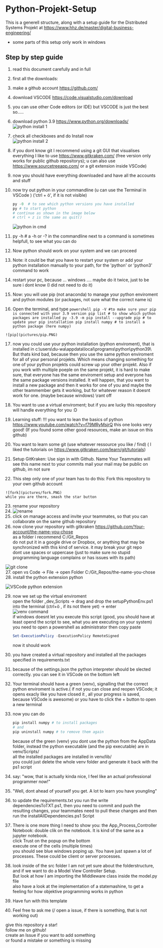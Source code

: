 # Python-Projekt-Setup
This is a generell structure, along with a setup guide for the Distributed Systems Projekt at https://www.hhz.de/master/digital-business-engineering/


-  some parts of this setup only work in windows

## Step by step guide

1. read this document carefully and in full
2. first all the downloads:
3. make a github account  https://github.com/
4. download VSCODE https://code.visualstudio.com/download 
5. you can use other Code editors (or IDE) but VSCODE is just the best so.....
6. download python 3.9 https://www.python.org/downloads/  
    ![python install 1](pictures/download_Python.PNG)  
7. check all checkboxes and do Install now  
    ![python install 2](pictures/download_Python3.PNG)   
8. if you dont know git I recommend using a git GUI that visualises everything
I like to use https://www.gitkraken.com/ (free version only works for public github repositorys); 
u can also use https://www.sourcetreeapp.com/
or a git extension inside VSCode)
9. now you should have everything downloaded and have all the accounts and stuff
10. now try out python in your commandline (u can use the Terminal in VSCode ) ('ctrl + ö', if it is not visible)
    ``` powershell
    py -0  # to see which python versions you have installed
    py # to start python
    # continue as shown in the image below
    # ctrl + z is the same as quit()
    ```
    
    ![python in cmd](pictures/python_in_commandLine.PNG)  

11.   py -h # a -h or -?   in the commandline next to a command is sometimes helpfull, to see what you can do
12.   Now python should work on your system and we can proceed
13.   Note: it could be that you have to restart your system or add your python installation manually to your path, for the 'python' or 'python3' command to work
14.   restart your pc, because ... windows .... maybe do it twice, just to be sure i dont know (I did not need to do it)
15.   Now: you will use pip  (not anaconda) to manage your python enviroment and python modules (or packages, not sure  what the correct name is)
16.   Open the terminal, and  type
    ```powershell
    pip -V #to make sure your pip is connected with your 3.9 version
    pip list # to show which python packages are installed
    py -3.9 -m pip install --upgrade pip # to update your pip installation
    pip install numpy # to install a python package (here numpy)
    ```  

    ![pip](pictures/pip.PNG)  

17.    now you could use your python installation (python enviroment), that is installed in c:\users\du-wa\appdata\local\programs\python\python39\  
But thats kind bad, because then you use the same python enviroment for all of your personal projekts. Which means changing something for one of your python projekts could screw up your other projekt.
Also if you work with multiple poeple on the same projekt, it is hard to make sure, that everyone has the same enviroment setup and everyone has the same package versions installed.
It will happen, that you want to install a new package and then it works for one of you and maybe the other teammember gets it working, but for whatever reason it doesnt work for one. (maybe because windows) \rant off

18.  You want to use a virtual enviroment; but if you are lucky this repository will handle everything for you :D
19.  Learning stuff: !!! you want to lean the basics of python https://www.youtube.com/watch?v=f79MRyMsjrQ   this one looks very good! (If you found some other good resources, make an issue on this github)
20.  You want to learn some git (use whatever ressource you like / find) ( I liked the tutorials on https://www.gitkraken.com/learn/git/tutorials)
21.  Setup GitKraken: Use sign in with Github.
    Name    Your Teammates will see this name next to your commits
    mail    your mail may be public on github, im not sure
22.  This step only one of your team has to do this: Fork this repository to your own github account 
    
    ![fork](pictures/fork.PNG)  
    while you are there, smash the star button  
23.  rename your repository
24.  
    ![rename](pictures/rename.PNG)  
25.  click on manage access and invite your teammates, so that you can collaborate on the same github repository
26.  now clone your repository with gitkraken
    https://github.com/Your-account/the-name-you-chose    
    as a folder i recommend C:/Git_Repos     
    do not put it in a google drive or Dropbox, or anything that may be synchronized with this kind of service. it may break your git repo  
    dont use spaces or uppercase (just to make sure no stupid programming language complains or has issues with its path)  

![git clone](pictures/gitClone.PNG)    
27. open vs Code -> File -> open Folder C:/Git_Repos/the-name-you-chose
28. install the python extension python
    
![VSCode python extension](pictures/pythonExtension.PNG)  


29. now we set up the virtual enviroment  
    open the folder _dev_Scripts -> drag and drop the setupPythonEnv.ps1 into the terminal (ctrl+ö   , if its not there yet) -> enter  
    ![venv command](pictures/venvCommand.PNG)  
    if windows doesnt let you execute this script (good, you should have at least opend the script to see, what you are executing on your system)  
    you need to open a powershell as administrator
    then copy paste
    ```powershell
    Set-ExecutionPolicy -ExecutionPolicy RemoteSigned
    ```
    now it should work

30. you have created a virtual repository and installed all the packages specified in requirements.txt
31. because of the settings.json the python interpreter should be slected correctly. you can see it in VSCode on the bottom left
32. Your terminal should have a green (venv), signalling that the correct python enviroment is active.( if not you can close and reopen VSCode; it opens exacly like you have closed it , all your progress is saved, because VSCode is awesome) or you have to click the + button to open a new terminal
33. now you can do
    ```powershell
    pip install numpy # to install packages 
    # and
    pip uninstall numpy # to remove them again
    ```
    because of the green (venv) you dont use the python from the AppData folder, instead the python executable (and the pip executable) are in venv/Scripts/  
    all the installed packages are installed in venv/lib/  
    you could just delete the whole venv folder and generate it back with the ps1 script

34. say: "wow, that is actually kinda nice, I feel like an actual professional programmer now!"
35. "Well, dont ahead of yourself you get. A lot to learn you have youngling"
36. to update the requirements.txt you run the write dependenciesToTXT.ps1, then you need to commit and push the resulting changes, your teammates need to pull these changes and then run the installAllDependencies.ps1 Script
37. There is one more thing I need to show you: the App_Process_Controller Notebook:
    double clik on the notebook. It is kind of the same as a jupyter notebook.  
    click Trust on the popup on the bottom  
    execute one of the cells (multiple times)  
    you should see blue windows poping up. You have just spawn a lot of processes. These could be client or server processes.

38. look inside of the src folder
    I am not yet sure about the folderstructure, and if we want to do a Model View Controller Setup.  
    But look at how I am importing the Middleware class inside the model.py file  
    also have a look at the implementation of a statemashine, to get a feeling for how objektive programming works in python

39. Have fun with this template
40. Feel free to ask me (/ open a issue, if there is something, that is not working out)


give this repository a star!  
follow me on github!  
create an Issue if you want to add something  
or found a mistake or something is missing  